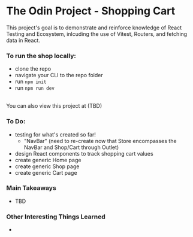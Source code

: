 # The Odin Project - Shopping Cart
This project's goal is to demonstrate and reinforce knowledge of React Testing and Ecosystem, inlcuding the use of Vitest, Routers, and fetching data in React.

### To run the shop locally:
- clone the repo
- navigate your CLI to the repo folder
- run ```npm init```
- run ```npm run dev```
<br>
You can also view this project at (TBD)

### To Do: 
- testing for what's created so far!
  - "NavBar" (need to re-create now that Store encompasses the NavBar and Shop/Cart through Outlet)
- design React components to track shopping cart values
- create generic Home page
- create generic Shop page
- create generic Cart page

### Main Takeaways
- TBD

### Other Interesting Things Learned
- 